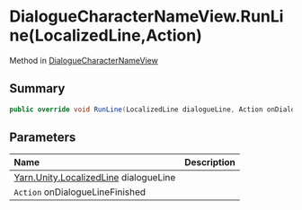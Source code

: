 # DialogueCharacterNameView.RunLine(LocalizedLine,Action)

Method in [DialogueCharacterNameView](/api/csharp/yarn.unity.dialoguecharacternameview.md)

## Summary



```csharp
public override void RunLine(LocalizedLine dialogueLine, Action onDialogueLineFinished)
```

## Parameters

|Name|Description|
|:---|:---|
|[Yarn.Unity.LocalizedLine](/api/csharp/yarn.unity.localizedline.md) dialogueLine||
|`Action` onDialogueLineFinished||

